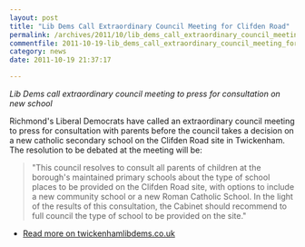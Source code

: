 ```yaml
---
layout: post
title: "Lib Dems Call Extraordinary Council Meeting for Clifden Road"
permalink: /archives/2011/10/lib_dems_call_extraordinary_council_meeting_for_cl.html
commentfile: 2011-10-19-lib_dems_call_extraordinary_council_meeting_for_cl
category: news
date: 2011-10-19 21:37:17

---
```


*Lib Dems call extraordinary council meeting to press for consultation on new school*

Richmond's Liberal Democrats have called an extraordinary council meeting to press for consultation with parents before the council takes a decision on a new catholic secondary school on the Clifden Road site in Twickenham. The resolution to be debated at the meeting will be:

> "This council resolves to consult all parents of children at the borough's maintained primary schools about the type of school places to be provided on the Clifden Road site, with options to include a new community school or a new Roman Catholic School. In the light of the results of this consultation, the Cabinet should recommend to full council the type of school to be provided on the site."

-   [Read more on twickenhamlibdems.co.uk](http://twickenhamlibdems.co.uk/en/article/2011/525067/lib-dems-call-extraordinary-council-meeting-to-press-for-consultation-on-new-school)
